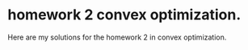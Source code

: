 # homework 2 convex optimization. 
Here are my solutions for the homework 2 in convex optimization. 
